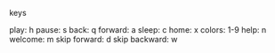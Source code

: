 

keys

play: h
pause: s
back:  q
forward: a
sleep: c
home: x
colors: 1-9
help: n
welcome: m
skip forward: d
skip backward: w
